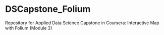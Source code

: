 # DSCapstone_Folium
Repository for Applied Data Science Capstone in Coursera: Interactive Map with Folium (Module 3)
